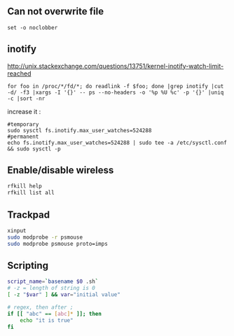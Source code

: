 ## Can not overwrite file

~~~
set -o noclobber
~~~

## inotify

http://unix.stackexchange.com/questions/13751/kernel-inotify-watch-limit-reached

~~~
for foo in /proc/*/fd/*; do readlink -f $foo; done |grep inotify |cut -d/ -f3 |xargs -I '{}' -- ps --no-headers -o '%p %U %c' -p '{}' |uniq -c |sort -nr
~~~

increase it :

~~~
#temporary
sudo sysctl fs.inotify.max_user_watches=524288
#permanent
echo fs.inotify.max_user_watches=524288 | sudo tee -a /etc/sysctl.conf && sudo sysctl -p
~~~

## Enable/disable wireless

~~~bash
rfkill help
rfkill list all
~~~

## Trackpad

~~~bash
xinput
sudo modprobe -r psmouse
sudo modprobe psmouse proto=imps
~~~


## Scripting

~~~ bash
script_name=`basename $0 .sh`
# -z = length of string is 0
[ -z "$var" ] && var="initial value"

# regex, then after ;
if [[ "abc" == [abc]* ]]; then
    echo "it is true"
fi
~~~

